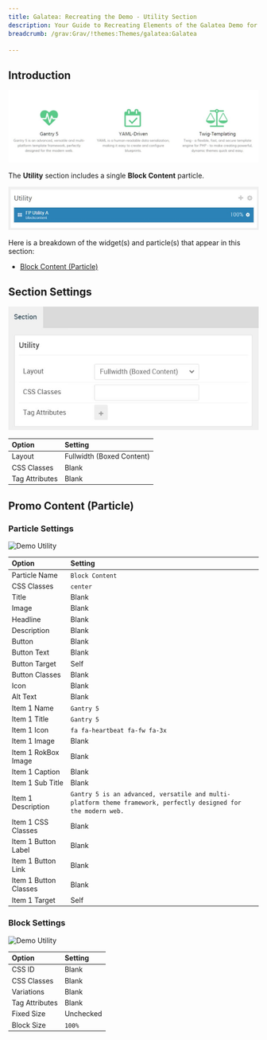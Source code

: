 ```yaml
---
title: Galatea: Recreating the Demo - Utility Section
description: Your Guide to Recreating Elements of the Galatea Demo for Grav
breadcrumb: /grav:Grav/!themes:Themes/galatea:Galatea

---
```


## Introduction

![](assets/demo_6.jpeg)

The **Utility** section includes a single **Block Content** particle.

![](assets/home_utility.jpeg)

Here is a breakdown of the widget(s) and particle(s) that appear in this section:

* [Block Content (Particle)](#block-content-(particle))

## Section Settings

![](assets/demo_utility_settings.jpeg)

| Option           | Setting                   |
| :--------------- | :----------               |
| Layout           | Fullwidth (Boxed Content) |
| CSS Classes      | Blank                     |
| Tag Attributes   | Blank                     |

## Promo Content (Particle)

### Particle Settings

![Demo Utility](demo_utility_1.jpeg)

| Option                | Setting                                                                                                             |
| :-----                | :-----                                                                                                              |
| Particle Name         | `Block Content`                                                                                                     |
| CSS Classes           | `center`                                                                                                            |
| Title                 | Blank                                                                                                               |
| Image                 | Blank                                                                                                               |
| Headline              | Blank                                                                                                               |
| Description           | Blank                                                                                                               |
| Button                | Blank                                                                                                               |
| Button Text           | Blank                                                                                                               |
| Button Target         | Self                                                                                                                |
| Button Classes        | Blank                                                                                                               |
| Icon                  | Blank                                                                                                               |
| Alt Text              | Blank                                                                                                               |
| Item 1 Name           | `Gantry 5`                                                                                                          |
| Item 1 Title          | `Gantry 5`                                                                                                          |
| Item 1 Icon           | `fa fa-heartbeat fa-fw fa-3x`                                                                                       |
| Item 1 Image          | Blank                                                                                                               |
| Item 1 RokBox Image   | Blank                                                                                                               |
| Item 1 Caption        | Blank                                                                                                               |
| Item 1 Sub Title      | Blank                                                                                                               |
| Item 1 Description    | `Gantry 5 is an advanced, versatile and multi-platform theme framework, perfectly designed for the modern web. ` |
| Item 1 CSS Classes    | Blank                                                                                                               |
| Item 1 Button Label   | Blank                                                                                                               |
| Item 1 Button Link    | Blank                                                                                                               |
| Item 1 Button Classes | Blank                                                                                                               |
| Item 1 Target         | Self                                                                                                                |

### Block Settings

![Demo Utility](demo_utility_2.jpeg)

| Option         | Setting   |
| :-----         | :-----    |
| CSS ID         | Blank     |
| CSS Classes    | Blank     |
| Variations     | Blank     |
| Tag Attributes | Blank     |
| Fixed Size     | Unchecked |
| Block Size     | `100%`    |


